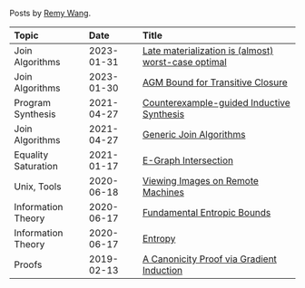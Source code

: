 Posts by [Remy Wang](https://remy.wang/).

| Topic | Date | Title |
|:------|:-----|:------|
| Join Algorithms | 2023-01-31 | [Late materialization is (almost) worst-case optimal](posts/recursive-agm.md)
| Join Algorithms | 2023-01-30 | [AGM Bound for Transitive Closure](posts/recursive-agm.md)
| Program Synthesis | 2021-04-27 | [Counterexample-guided Inductive Synthesis](posts/cegis.md)
| Join Algorithms | 2021-04-27 | [Generic Join Algorithms](posts/wcoj.md)
| Equality Saturation | 2021-01-17 | [E-Graph Intersection](posts/egraph-inter.md)
| Unix, Tools | 2020-06-18 | [Viewing Images on Remote Machines](posts/ssh-image.md)
| Information Theory | 2020-06-17 | [Fundamental Entropic Bounds](posts/entropic-bounds.md)
| Information Theory | 2020-06-17 | [Entropy](posts/entropy.md)
| Proofs | 2019-02-13 | [A Canonicity Proof via Gradient Induction](posts/grad-ind.md)
